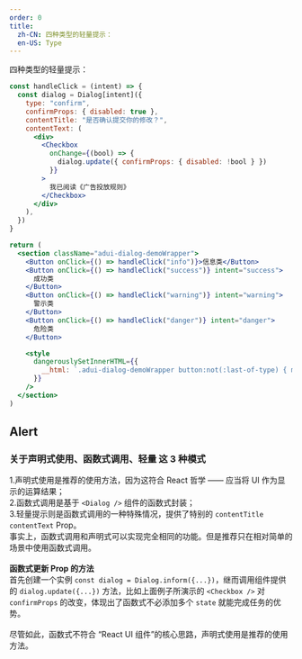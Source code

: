 ```yaml
---
order: 0
title:
  zh-CN: 四种类型的轻量提示：
  en-US: Type
---
```


四种类型的轻量提示：

```jsx
const handleClick = (intent) => {
  const dialog = Dialog[intent]({
    type: "confirm",
    confirmProps: { disabled: true },
    contentTitle: "是否确认提交你的修改？",
    contentText: (
      <div>
        <Checkbox
          onChange={(bool) => {
            dialog.update({ confirmProps: { disabled: !bool } })
          }}
        >
          我已阅读《广告投放规则》
        </Checkbox>
      </div>
    ),
  })
}

return (
  <section className="adui-dialog-demoWrapper">
    <Button onClick={() => handleClick("info")}>信息类</Button>
    <Button onClick={() => handleClick("success")} intent="success">
      成功类
    </Button>
    <Button onClick={() => handleClick("warning")} intent="warning">
      警示类
    </Button>
    <Button onClick={() => handleClick("danger")} intent="danger">
      危险类
    </Button>

    <style
      dangerouslySetInnerHTML={{
        __html: `.adui-dialog-demoWrapper button:not(:last-of-type) { margin-right: 16px; }`,
      }}
    />
  </section>
)
```

## Alert

### 关于声明式使用、函数式调用、轻量 这 3 种模式

1.声明式使用是推荐的使用方法，因为这符合 React 哲学 —— 应当将 UI 作为显示的运算结果；  
2.函数式调用是基于 `<Dialog />` 组件的函数式封装；  
3.轻量提示则是函数式调用的一种特殊情况，提供了特别的 `contentTitle` `contentText` Prop。  
事实上，函数式调用和声明式可以实现完全相同的功能。但是推荐只在相对简单的场景中使用函数式调用。 <br /><br />
**函数式更新 Prop 的方法**  
首先创建一个实例 `const dialog = Dialog.inform({...})`，继而调用组件提供的 `dialog.update({...})` 方法，比如上面例子所演示的 `<Checkbox />` 对 `confirmProps` 的改变，体现出了函数式不必添加多个 `state` 就能完成任务的优势。<br />  
尽管如此，函数式不符合 “React UI 组件”的核心思路，声明式使用是推荐的使用方法。
